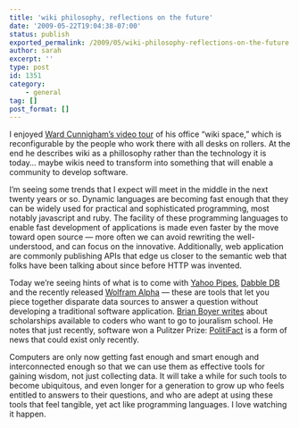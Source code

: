 ```yaml
---
title: 'wiki philosophy, reflections on the future'
date: '2009-05-22T19:04:38-07:00'
status: publish
exported_permalink: /2009/05/wiki-philosophy-reflections-on-the-future
author: sarah
excerpt: ''
type: post
id: 1351
category:
    - general
tag: []
post_format: []
---
```

I enjoyed [Ward Cunnigham’s video tour](http://talklikeaduck.denhaven2.com/2009/05/21/ward-cunningham-on-wikis-and-agility) of his office “wiki space,” which is reconfigurable by the people who work there with all desks on rollers. At the end he describes wiki as a phillosophy rather than the technology it is today… maybe wikis need to transform into something that will enable a community to develop software.

I’m seeing some trends that I expect will meet in the middle in the next twenty years or so. Dynamic languages are becoming fast enough that they can be widely used for practical and sophisticated programming, most notably javascript and ruby. The facility of these programming languages to enable fast development of applications is made even faster by the move toward open source — more often we can avoid rewriting the well-understood, and can focus on the innovative. Additionally, web application are commonly publishing APIs that edge us closer to the semantic web that folks have been talking about since before HTTP was invented.

Today we’re seeing hints of what is to come with [Yahoo Pipes](http://pipes.yahoo.com/pipes/), [Dabble DB](http://dabbledb.com/) and the recently released [Wolfram Alpha](http://www.wolframalpha.com/screencast/introducingwolframalpha.html) — these are tools that let you piece together disparate data sources to answer a question without developing a traditional software application. [Brian Boyer writes](http://radar.oreilly.com/2009/05/hackers-wanted-journalism-need.html) about scholarships available to coders who want to go to jouralism school. He notes that just recently, software won a Pulitzer Prize: [PolitiFact](http://www.politifact.com/) is a form of news that could exist only recently.

Computers are only now getting fast enough and smart enough and interconnected enough so that we can use them as effective tools for gaining wisdom, not just collecting data. It will take a while for such tools to become ubiquitous, and even longer for a generation to grow up who feels entitled to answers to their questions, and who are adept at using these tools that feel tangible, yet act like programming languages. I love watching it happen.